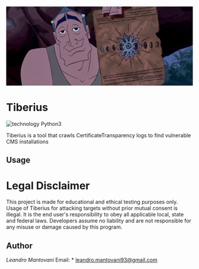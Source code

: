 <p align="center">
<a name="top" href="https://github.com/thecrux4020/tiberius"><img src="https://github.com/thecrux4020/tiberius/blob/master/images/rourke1.jpg"></a>
</p>

# Tiberius

![technology Python3](https://img.shields.io/pypi/pyversions/Django.svg)

Tiberius is a tool that crawls CertificateTransparency logs to find vulnerable CMS installations



## Usage

# **Legal Disclaimer** #
This project is made for educational and ethical testing purposes only. Usage of Tiberius for attacking targets without prior mutual consent is illegal. It is the end user's responsibility to obey all applicable local, state and federal laws. Developers assume no liability and are not responsible for any misuse or damage caused by this program.

## Author
*Leandro Mantovani*
Email: * [leandro.mantovani93@gmail.com](leandro.mantovani93@gmail.com)
